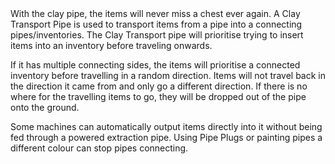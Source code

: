 <lore>
With the clay pipe, the items will never miss a chest ever again.
</lore>
<no_lore>
A Clay Transport Pipe is used to transport items from a pipe into a connecting pipes/inventories.
</no_lore>

<recipes stack="buildcrafttransport:pipe_clay_item"/>

<chapter name="Pipe Mechanics"/>
The Clay Transport pipe will prioritise trying to insert items into an inventory before traveling onwards.

If it has multiple connecting sides, the items will prioritise a connected inventory before travelling in a random direction.
Items will not travel back in the direction it came from and only go a different direction.
If there is no where for the travelling items to go, they will be dropped out of the pipe onto the ground.

Some machines can automatically output items directly into it without being fed through a powered extraction pipe.
Using Pipe Plugs or painting pipes a different colour can stop pipes connecting.

<usages stack="buildcrafttransport:pipe_clay_item"/>